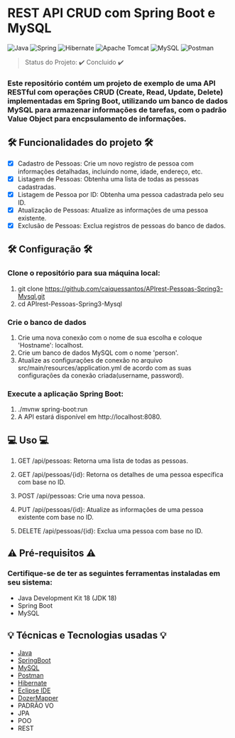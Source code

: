 # REST API CRUD com Spring Boot e MySQL

![Java](https://img.shields.io/badge/java-%23ED8B00.svg?style=for-the-badge&logo=openjdk&logoColor=white)
![Spring](https://img.shields.io/badge/spring-%236DB33F.svg?style=for-the-badge&logo=spring&logoColor=white)
![Hibernate](https://img.shields.io/badge/Hibernate-59666C?style=for-the-badge&logo=Hibernate&logoColor=white)
![Apache Tomcat](https://img.shields.io/badge/apache%20tomcat-%23F8DC75.svg?style=for-the-badge&logo=apache-tomcat&logoColor=black)
![MySQL](https://img.shields.io/badge/mysql-%2300f.svg?style=for-the-badge&logo=mysql&logoColor=white)
![Postman](https://img.shields.io/badge/Postman-FF6C37?style=for-the-badge&logo=postman&logoColor=white)

> Status do Projeto: ✔️ Concluido ✔️

### Este repositório contém um projeto de exemplo de uma API RESTful com operações CRUD (Create, Read, Update, Delete) implementadas em Spring Boot, utilizando um banco de dados MySQL para armazenar informações de tarefas, com o padrão Value Object para encpsulamento de informações.

## 🛠️ Funcionalidades do projeto 🛠️

- [x] Cadastro de Pessoas: Crie um novo registro de pessoa com informações detalhadas, incluindo nome, idade, endereço, etc.
- [x] Listagem de Pessoas: Obtenha uma lista de todas as pessoas cadastradas.
- [x] Listagem de Pessoa por ID: Obtenha uma pessoa cadastrada pelo seu ID.
- [x] Atualização de Pessoas: Atualize as informações de uma pessoa existente.
- [x] Exclusão de Pessoas: Exclua registros de pessoas do banco de dados.

## 🛠️ Configuração 🛠️

### Clone o repositório para sua máquina local:

1. git clone https://github.com/caiquessantos/APIrest-Pessoas-Spring3-Mysql.git
2. cd APIrest-Pessoas-Spring3-Mysql

### Crie o banco de dados

1. Crie uma nova conexão com o nome de sua escolha e coloque 'Hostname': localhost.
2. Crie um banco de dados MySQL com o nome 'person'.
3. Atualize as configurações de conexão no arquivo src/main/resources/application.yml de acordo com as suas configurações da conexão criada(username, password).

### Execute a aplicação Spring Boot:

1. ./mvnw spring-boot:run
2. A API estará disponível em http://localhost:8080.

## 💻 Uso 💻

1. GET /api/pessoas: Retorna uma lista de todas as pessoas.

2. GET /api/pessoas/{id}: Retorna os detalhes de uma pessoa específica com base no ID.

3. POST /api/pessoas: Crie uma nova pessoa.

4. PUT /api/pessoas/{id}: Atualize as informações de uma pessoa existente com base no ID.

5. DELETE /api/pessoas/{id}: Exclua uma pessoa com base no ID.

## ⚠️ Pré-requisitos ⚠️

### Certifique-se de ter as seguintes ferramentas instaladas em seu sistema:

- Java Development Kit 18 (JDK 18)
- Spring Boot
- MySQL

## 💡 Técnicas e Tecnologias usadas 💡

- [Java](https://www.oracle.com/java/technologies/)
- [SpringBoot](https://spring.io/projects/spring-boot)
- [MySQL](https://www.mysql.com/)
- [Postman](https://www.postman.com/)
- [Hibernate](https://hibernate.org/)
- [Eclipse IDE](https://eclipseide.org/)
- [DozerMapper](https://github.com/DozerMapper/dozer)
- PADRÃO VO
- JPA
- POO
- REST
